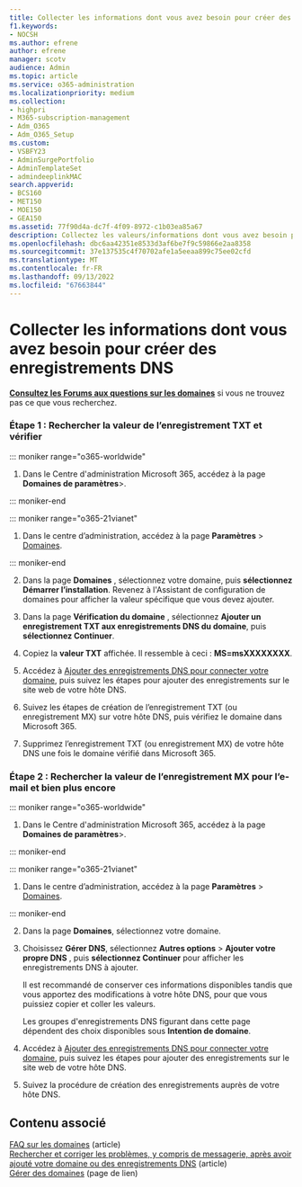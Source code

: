```yaml
---
title: Collecter les informations dont vous avez besoin pour créer des enregistrements DNS
f1.keywords:
- NOCSH
ms.author: efrene
author: efrene
manager: scotv
audience: Admin
ms.topic: article
ms.service: o365-administration
ms.localizationpriority: medium
ms.collection:
- highpri
- M365-subscription-management
- Adm_O365
- Adm_O365_Setup
ms.custom:
- VSBFY23
- AdminSurgePortfolio
- AdminTemplateSet
- admindeeplinkMAC
search.appverid:
- BCS160
- MET150
- MOE150
- GEA150
ms.assetid: 77f90d4a-dc7f-4f09-8972-c1b03ea85a67
description: Collectez les valeurs/informations dont vous avez besoin pour créer des enregistrements DNS pour connecter votre domaine à votre abonnement Microsoft 365.
ms.openlocfilehash: dbc6aa42351e8533d3af6be7f9c59866e2aa8358
ms.sourcegitcommit: 37e137535c4f70702afe1a5eeaa899c75ee02cfd
ms.translationtype: MT
ms.contentlocale: fr-FR
ms.lasthandoff: 09/13/2022
ms.locfileid: "67663844"
---
```

# <a name="gather-the-information-you-need-to-create-dns-records"></a>Collecter les informations dont vous avez besoin pour créer des enregistrements DNS

 **[Consultez les Forums aux questions sur les domaines](../setup/domains-faq.yml)** si vous ne trouvez pas ce que vous recherchez. 
  
### <a name="step-1-find-the-txt-record-value-and-verify"></a>Étape 1 : Rechercher la valeur de l’enregistrement TXT et vérifier

::: moniker range="o365-worldwide"

1. Dans le Centre d'administration Microsoft 365, accédez à la page **Domaines de paramètres**\>.<a href="https://go.microsoft.com/fwlink/p/?linkid=834818" target="_blank"></a>

::: moniker-end

::: moniker range="o365-21vianet"

1. Dans le centre d’administration, accédez à la page **Paramètres** > <a href="https://go.microsoft.com/fwlink/p/?linkid=2007048" target="_blank">Domaines</a>.

::: moniker-end
    
2. Dans la page **Domaines** , sélectionnez votre domaine, puis **sélectionnez Démarrer l’installation**. Revenez à l'Assistant de configuration de domaines pour afficher la valeur spécifique que vous devez ajouter.
    
3. Dans la page **Vérification du domaine** , sélectionnez **Ajouter un enregistrement TXT aux enregistrements DNS du domaine**, puis **sélectionnez Continuer**.
    
4. Copiez la **valeur TXT** affichée. Il ressemble à ceci : **MS=msXXXXXXXX**. 
    
5. Accédez à [Ajouter des enregistrements DNS pour connecter votre domaine](create-dns-records-at-any-dns-hosting-provider.md), puis suivez les étapes pour ajouter des enregistrements sur le site web de votre hôte DNS.
    
6. Suivez les étapes de création de l’enregistrement TXT (ou enregistrement MX) sur votre hôte DNS, puis vérifiez le domaine dans Microsoft 365.

7. Supprimez l’enregistrement TXT (ou enregistrement MX) de votre hôte DNS une fois le domaine vérifié dans Microsoft 365.
    
### <a name="step-2-find-the-mx-record-value-for-email-and-more"></a>Étape 2 : Rechercher la valeur de l’enregistrement MX pour l’e-mail et bien plus encore

::: moniker range="o365-worldwide"

1. Dans le Centre d'administration Microsoft 365, accédez à la page **Domaines de paramètres**\>.<a href="https://go.microsoft.com/fwlink/p/?linkid=834818" target="_blank"></a>

::: moniker-end

::: moniker range="o365-21vianet"

1. Dans le centre d’administration, accédez à la page **Paramètres** > <a href="https://go.microsoft.com/fwlink/p/?linkid=2007048" target="_blank">Domaines</a>.

::: moniker-end
    
2. Dans la page **Domaines**, sélectionnez votre domaine.
    
3. Choisissez  **Gérer DNS**, sélectionnez **Autres options** > **Ajouter votre propre DNS** , puis **sélectionnez Continuer** pour afficher les enregistrements DNS à ajouter.
    
    Il est recommandé de conserver ces informations disponibles tandis que vous apportez des modifications à votre hôte DNS, pour que vous puissiez copier et coller les valeurs.
    
    Les groupes d'enregistrements DNS figurant dans cette page dépendent des choix disponibles sous **Intention de domaine**.
    
4. Accédez à [Ajouter des enregistrements DNS pour connecter votre domaine](create-dns-records-at-any-dns-hosting-provider.md), puis suivez les étapes pour ajouter des enregistrements sur le site web de votre hôte DNS.

5. Suivez la procédure de création des enregistrements auprès de votre hôte DNS.

## <a name="related-content"></a>Contenu associé

[FAQ sur les domaines](../setup/domains-faq.yml) (article)\
[Rechercher et corriger les problèmes, y compris de messagerie, après avoir ajouté votre domaine ou des enregistrements DNS](find-and-fix-issues.md) (article)\
[Gérer des domaines](/admin) (page de lien)